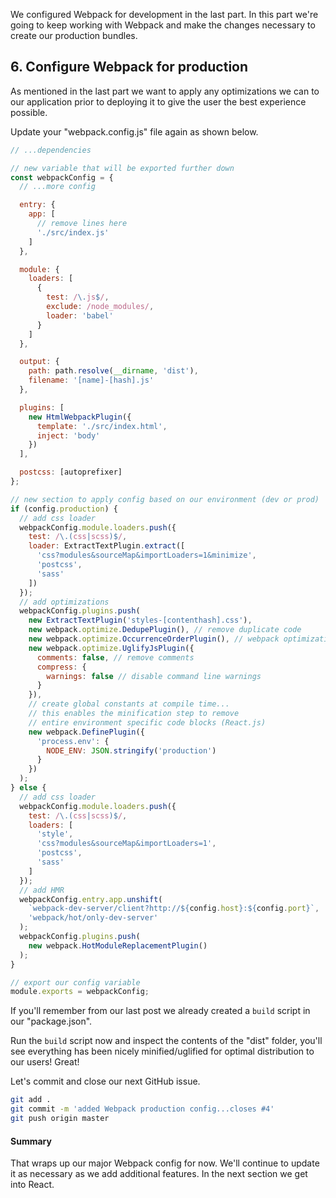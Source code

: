 We configured Webpack for development in the last part.  In this part we're going to keep working with Webpack and make the changes necessary to create our production bundles.

## 6. Configure Webpack for production
As mentioned in the last part we want to apply any optimizations we can to our application prior to deploying it to give the user the best experience possible.  

Update your "webpack.config.js" file again as shown below.

```javascript
// ...dependencies

// new variable that will be exported further down
const webpackConfig = {
  // ...more config

  entry: {
    app: [
      // remove lines here
      './src/index.js'
    ]
  },

  module: {
    loaders: [
      {
        test: /\.js$/,
        exclude: /node_modules/,
        loader: 'babel'
      }
    ]
  },

  output: {
    path: path.resolve(__dirname, 'dist'),
    filename: '[name]-[hash].js'
  },

  plugins: [
    new HtmlWebpackPlugin({
      template: './src/index.html',
      inject: 'body'
    })
  ],

  postcss: [autoprefixer]
};

// new section to apply config based on our environment (dev or prod)
if (config.production) {
  // add css loader
  webpackConfig.module.loaders.push({
    test: /\.(css|scss)$/,
    loader: ExtractTextPlugin.extract([
      'css?modules&sourceMap&importLoaders=1&minimize',
      'postcss',
      'sass'
    ])
  });
  // add optimizations
  webpackConfig.plugins.push(
    new ExtractTextPlugin('styles-[contenthash].css'),
    new webpack.optimize.DedupePlugin(), // remove duplicate code
    new webpack.optimize.OccurrenceOrderPlugin(), // webpack optimization
    new webpack.optimize.UglifyJsPlugin({
      comments: false, // remove comments
      compress: {
        warnings: false // disable command line warnings
      }
    }),
    // create global constants at compile time...
    // this enables the minification step to remove
    // entire environment specific code blocks (React.js)
    new webpack.DefinePlugin({
      'process.env': {
        NODE_ENV: JSON.stringify('production')
      }
    })
  );
} else {
  // add css loader
  webpackConfig.module.loaders.push({
    test: /\.(css|scss)$/,
    loaders: [
      'style',
      'css?modules&sourceMap&importLoaders=1',
      'postcss',
      'sass'
    ]
  });
  // add HMR
  webpackConfig.entry.app.unshift(
    `webpack-dev-server/client?http://${config.host}:${config.port}`,
    'webpack/hot/only-dev-server'
  );
  webpackConfig.plugins.push(
    new webpack.HotModuleReplacementPlugin()
  );
}

// export our config variable
module.exports = webpackConfig;

```

If you'll remember from our last post we already created a `build` script in our "package.json".

Run the `build` script now and inspect the contents of the "dist" folder, you'll see everything has been nicely minified/uglified for optimal distribution to our users!  Great!

Let's commit and close our next GitHub issue.

```bash
git add .
git commit -m 'added Webpack production config...closes #4'
git push origin master
```

#### Summary
That wraps up our major Webpack config for now.  We'll continue to update it as necessary as we add additional features.  In the next section we get into React.
